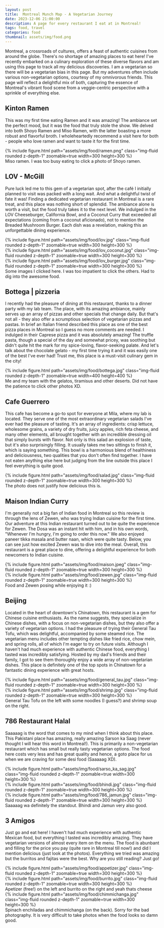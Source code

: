 ```yaml
---
layout: post
title:  Montreal Munch Map - A Vegetarian Journey
date: 2023-12-06 21:00:00
description: A page for every restaurant I eat at in Montreal!
tags: food, travel
categories: food
thumbnail: assets/img/food.png
---
```


Montreal, a crossroads of cultures, offers a feast of authentic cuisines from around the globe. There's no shortage of amazing places to eat here! I've recently embarked on a culinary exploration of these diverse flavors and am using this page to track all my delicious discoveries. I am a vegetarian so there will be a vegetarian bias in this page. But my adventures often include various non-vegetarian options, courtesy of my omnivorous friends. This page will reflect a delightful mix of both, capturing the essence of Montreal's vibrant food scene from a veggie-centric perspective with a sprinkle of everything else.

## Kinton Ramen
This was my first time eating Ramen and it was amazing! The ambiance set the perfect mood, but it was the food that truly stole the show. We delved into both Shoyo Ramen and Miso Ramen, with the latter boasting a more robust and flavorful broth. I wholeheartedly recommend a visit here for both - people who love ramen and want to taste it for the first time.
<div class="row mt-3">
    <div class="col-sm mt-3 mt-md-0 text-center">
        {% include figure.html path="assets/img/food/ramen.png" class="img-fluid rounded z-depth-1" zoomable=true width=300 height=300 %}
    </div>
</div>
<div class="caption">
    Miso ramen. I was too busy eating to click a photo of Shoyo ramen.
</div>

## LOV - McGill
Pure luck led me to this gem of a vegetarian spot, after the café I initially planned to visit was packed with a long wait. And what a delightful twist of fate it was! Finding a dedicated vegetarian restaurant in Montreal is a rare treat, and this place was nothing short of splendid. The ambiance alone is worth a visit, but the food truly takes it to the next level. We indulged in the LOV Cheeseburger, California Bowl, and a Coconut Curry that exceeded all expectations (coming from a coconut aficionado), not to mention the Breaded Mushroom Burger. Each dish was a revelation, making this an unforgettable dining experience.
<div class="row mt-3">
    <div class="col-sm mt-3 mt-md-0 text-center">
        {% include figure.html path="assets/img/food/lov.jpg" class="img-fluid rounded z-depth-1" zoomable=true width=300 height=300 %}
    </div>
    <div class="col-sm mt-3 mt-md-0 text-center">
        {% include figure.html path="assets/img/food/lov_coconut.jpg" class="img-fluid rounded z-depth-1" zoomable=true width=300 height=300 %}
    </div>
</div>
<div class="row mt-3">
    <div class="col-sm mt-3 mt-md-0 text-center">
        {% include figure.html path="assets/img/food/lov_burger.jpg" class="img-fluid rounded z-depth-1" zoomable=true width=300 height=300 %}
    </div>
</div>
<div class="caption">
    Some images I clicked here. I was too impatient to click the others. Had to dig into the awesome food.
</div>

## Bottega | pizzeria
I recently had the pleasure of dining at this restaurant, thanks to a dinner party with my lab team. The place, with its amazing ambiance, mainly serves up an array of pizzas and other specials that change daily. But that's not all - they also offer a scrumptious selection of vegetarian pizzas and pastas. In brief an Italian friend described this place as one of the best pizza places in Montreal so I guess no more comments are needed. I indulged in their Caprese pizza and it was absolutely amazing! The truffle pasta, though a special of the day and somewhat pricey, was soothing but didn't quite hit the mark for my spice-loving, flavor-seeking palate. And let's talk about the chocolate gelato - my first time trying it and it was easily one of the best I've ever had! Trust me, this place is a must-visit culinary gem in the city!
<div class="row mt-3">
    <div class="col-sm mt-3 mt-md-0 text-center">
        {% include figure.html path="assets/img/food/bottega.jpg" class="img-fluid rounded z-depth-1" zoomable=true width=400 height=400 %}
    </div>
</div>
<div class="caption">
    Me and my team with the gelatos, tiramisus and other deserts. Did not have the patience to click other photos XD.
</div>

## Cafe Guerrero
This cafe has become a go-to spot for everyone at Mila, where my lab is located. They serve one of the most extraordinary vegetarian salads I've ever had the pleasure of tasting. It's an array of ingredients: crisp lettuce, wholesome grains, a variety of dry fruits, juicy apples, rich feta cheese, and many other elements, all brought together with an incredible dressing oil that simply bursts with flavor. Not only is this salad an explosion of taste, but it's also surprisingly filling. It usually takes me two sittings to finish it, which is saying something. This bowl is a harmonious blend of healthiness and deliciousness, two qualities that you don't often find together. I have not eaten anything else here but judging from the line outside this place I feel everything is quite good.
<div class="row mt-3">
    <div class="col-sm mt-3 mt-md-0 text-center">
        {% include figure.html path="assets/img/food/salad.jpg" class="img-fluid rounded z-depth-1" zoomable=true width=300 height=300 %}
    </div>
</div>
<div class="caption">
    The photo does not justify how delicious this is.
</div>

## Maison Indian Curry
I'm generally not a big fan of Indian food in Montreal so this review is through the lens of Zewen, who was trying Indian cuisine for the first time. Our adventure at this Indian restaurant turned out to be quite the experience for Zewen. The Dosa was an instant hit with him, and in his own words, "Whenever I'm hungry, I'm going to order this now." We also enjoyed paneer tikka masala and butter naan, which were quite tasty. Below, you can see just how excited Zewen was to dive into the meal. Overall, this restaurant is a great place to dine, offering a delightful experience for both newcomers to Indian cuisine.
<div class="row mt-3">
    <div class="col-sm mt-3 mt-md-0 text-center">
        {% include figure.html path="assets/img/food/maison.jpeg" class="img-fluid rounded z-depth-1" zoomable=true width=300 height=300 %}
    </div>
    <div class="col-sm mt-3 mt-md-0 text-center">
        {% include figure.html path="assets/img/food/zewen.jpg" class="img-fluid rounded z-depth-1" zoomable=true width=300 height=300 %}
    </div>
</div>
<div class="caption">
    Food and Zewen posing while enjoying it :)
</div>

## Beijing
Located in the heart of downtown's Chinatown, this restaurant is a gem for Chinese cuisine enthusiasts. As the name suggests, they specialize in Chinese dishes, with a focus on non-vegetarian dishes, but they also offer a variety of vegetarian options. I had the pleasure of trying their General Tau Tofu, which was delightful, accompanied by some steamed rice. The vegetarian menu includes other tempting dishes like fried rice, chow mein, and spring rolls, all of which I'm eager to try on future visits. Although I haven't had much experience with authentic Chinese food, everything I tasted was incredibly satisfying. Hosted by my dad's friends and their family, I got to see them thoroughly enjoy a wide array of non-vegetarian dishes. This place is definitely one of the top spots in Chinatown for a fantastic dining experience with great hosts.
<div class="row mt-3">
    <div class="col-sm mt-3 mt-md-0 text-center">
        {% include figure.html path="assets/img/food/general_tau.jpg" class="img-fluid rounded z-depth-1" zoomable=true width=300 height=300 %}
    </div>
    <div class="col-sm mt-3 mt-md-0 text-center">
        {% include figure.html path="assets/img/food/shrimp.jpg" class="img-fluid rounded z-depth-1" zoomable=true width=300 height=300 %}
    </div>
</div>
<div class="caption">
    General Tau Tofu on the left with some noodles (I guess?) and shrimp soup on the right.
</div>

## 786 Restaurant Halal
Saaaaag is the word that comes to my mind when I think about this place. This Pakistani place has amazing, really amazing Sarson ka Saag (never thought I will hear this word in Montreal!). This is primarily a non-vegetarian restaurant which has small but really tasty vegetarian options. The food here costs very less and has great quality and hence, a goto place for us when we are craving for some desi food (Saaaaag XD).
<div class="row mt-3">
    <div class="col-sm mt-3 mt-md-0 text-center">
        {% include figure.html path="assets/img/food/sarso_ka_sag.jpg" class="img-fluid rounded z-depth-1" zoomable=true width=300 height=300 %}
    </div>
    <div class="col-sm mt-3 mt-md-0 text-center">
        {% include figure.html path="assets/img/food/bhindi.jpg" class="img-fluid rounded z-depth-1" zoomable=true width=300 height=300 %}
    </div>
    <div class="col-sm mt-3 mt-md-0 text-center">
        {% include figure.html path="assets/img/food/786_jamun.jpg" class="img-fluid rounded z-depth-1" zoomable=true width=300 height=300 %}
    </div>
</div>
<div class="caption">
    Saaaaag wa definitely the standout. Bhindi and Jamun very also good.
</div>

## 3 Amigos
Just go and eat here! I haven't had much experience with authentic Mexican food, but everything I tasted was incredibly amazing. They have vegetarian versions of almost every item on the menu. The food is abunbant and filling for the price you pay (quite rare in Montreal till now!) and did I mention delicious (just look at the photos). Everything we tried was amazing but the burritos and fajitas were the best. Why are you still reading? Just go!
<div class="row mt-3">
    <div class="col-sm mt-3 mt-md-0 text-center">
        {% include figure.html path="assets/img/food/appetizer.jpg" class="img-fluid rounded z-depth-1" zoomable=true width=300 height=300 %}
    </div>
    <div class="col-sm mt-3 mt-md-0 text-center">
        {% include figure.html path="assets/img/food/burrito.jpg" class="img-fluid rounded z-depth-1" zoomable=true width=300 height=300 %}
    </div>
</div>
<div class="caption">
    Apetizer (free!) on the left and burrito on the right and yeah thats cheese
</div>
<div class="row mt-3">
    <div class="col-sm mt-3 mt-md-0 text-center">
        {% include figure.html path="assets/img/food/chimmichanga.jpg" class="img-fluid rounded z-depth-1" zoomable=true width=300 height=300 %}
    </div>
</div>
<div class="caption">
    Spinach enchiladas and chimmichanga (on the back). Sorry for the bad photography. It is very difficult to take photos when the food looks so damn good. 
</div>

<!-- ## Poutine Ville

## Cheval Blanc -->